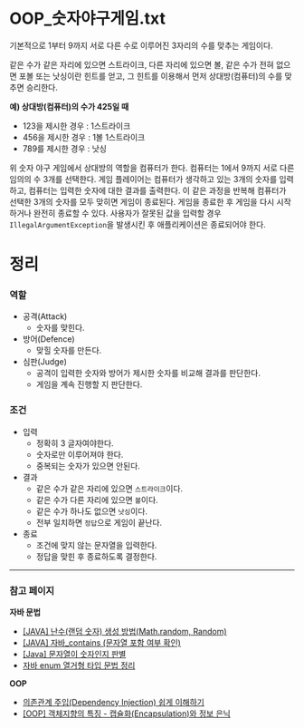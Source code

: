 # OOP_숫자야구게임.txt

기본적으로 1부터 9까지 서로 다른 수로 이루어진 3자리의 수를 맞추는 게임이다.

같은 수가 같은 자리에 있으면 스트라이크, 다른 자리에 있으면 볼,
같은 수가 전혀 없으면 포볼 또는 낫싱이란 힌트를 얻고,
그 힌트를 이용해서 먼저 상대방(컴퓨터)의 수를 맞추면 승리한다.

__예) 상대방(컴퓨터)의 수가 425일 때__

* 123을 제시한 경우 : 1스트라이크
* 456을 제시한 경우 : 1볼 1스트라이크
* 789를 제시한 경우 : 낫싱

위 숫자 야구 게임에서 상대방의 역할을 컴퓨터가 한다.
컴퓨터는 1에서 9까지 서로 다른 임의의 수 3개를 선택한다.
게임 플레이어는 컴퓨터가 생각하고 있는 3개의 숫자를 입력하고, 컴퓨터는 입력한 숫자에 대한 결과를 출력한다.
이 같은 과정을 반복해 컴퓨터가 선택한 3개의 숫자를 모두 맞히면 게임이 종료된다.
게임을 종료한 후 게임을 다시 시작하거나 완전히 종료할 수 있다.
사용자가 잘못된 값을 입력할 경우 `IllegalArgumentException`을 발생시킨 후 애플리케이션은 종료되어야 한다.

# 정리

### 역할

* 공격(Attack)
    * 숫자를 맞힌다.
* 방어(Defence)
    * 맞힐 숫자를 만든다.
* 심판(Judge)
    * 공격이 입력한 숫자와 방어가 제시한 숫자를 비교해 결과를 판단한다.
    * 게임을 계속 진행할 지 판단한다.

### 조건

* 입력
    * 정확히 3 글자여야한다.
    * 숫자로만 이루어져야 한다.
    * 중복되는 숫자가 있으면 안된다.
* 결과
    * 같은 수가 같은 자리에 있으면 `스트라이크`이다.
    * 같은 수가 다른 자리에 있으면 `볼`이다.
    * 같은 수가 하나도 없으면 `낫싱`이다.
    * 전부 일치하면 `정답`으로 게임이 끝난다.
* 종료
    * 조건에 맞지 않는 문자열을 입력한다.
    * 정답을 맞힌 후 종료하도록 결정한다.

----

### 참고 페이지

__자바 문법__

* [[JAVA] 난수(랜덤 숫자) 생성 방법(Math.random, Random)](https://crazykim2.tistory.com/598)
* [[JAVA] 자바_contains (문자열 포함 여부 확인)](https://mine-it-record.tistory.com/137)
* [[Java] 문자열이 숫자인지 판별](https://pridiot.tistory.com/34)
* [자바 enum 열거형 타입 문법 정리](https://inpa.tistory.com/entry/JAVA-%E2%98%95-%EC%97%B4%EA%B1%B0%ED%98%95Enum-%ED%83%80%EC%9E%85-%EB%AC%B8%EB%B2%95-%ED%99%9C%EC%9A%A9-%EC%A0%95%EB%A6%AC)

__OOP__

* [의존관계 주입(Dependency Injection) 쉽게 이해하기](https://tecoble.techcourse.co.kr/post/2021-04-27-dependency-injection/)
* [[OOP] 객체지향의 특징 - 캡슐화(Encapsulation)와 정보 은닉](https://blog.itcode.dev/posts/2021/08/08/encapulation)